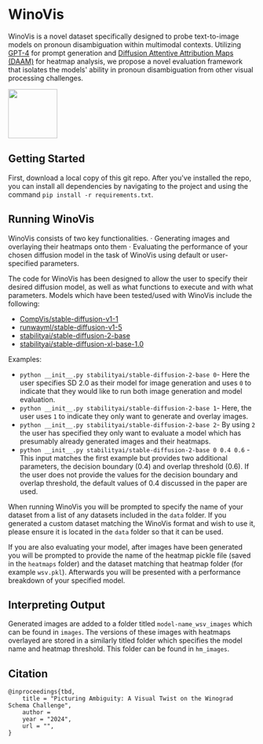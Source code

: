 # WinoVis

WinoVis is a novel dataset specifically designed to probe text-to-image models on pronoun disambiguation within multimodal contexts. Utilizing [GPT-4](https://openai.com/index/gpt-4-research/) for prompt generation and [Diffusion Attentive Attribution Maps (DAAM)](https://github.com/castorini/daam) for heatmap analysis, we propose a novel evaluation framework that isolates the models' ability in pronoun disambiguation from other visual processing challenges.

<img src="(https://github.com/bpark2/WinoVis/blob/master/bee_example.png)" width="100">

## Getting Started
First, download a local copy of this git repo. After you've installed the repo, you can install all dependencies by navigating to the project and using the command `pip install -r requirements.txt`.

## Running WinoVis
WinoVis consists of two key functionalities. 
  ⋅ Generating images and overlaying their heatmaps onto them
  ⋅ Evaluating the performance of your chosen diffusion model in the task of WinoVis using default or user-specified parameters.
  
The code for WinoVis has been designed to allow the user to specify their desired diffusion model, as well as what functions to execute and with what parameters. 
Models which have been tested/used with WinoVis include the following:
  * [CompVis/stable-diffusion-v1-1](https://huggingface.co/CompVis/stable-diffusion-v1-1)
  * [runwayml/stable-diffusion-v1-5](https://huggingface.co/runwayml/stable-diffusion-v1-5)
  * [stabilityai/stable-diffusion-2-base](https://huggingface.co/stabilityai/stable-diffusion-2-base)
  * [stabilityai/stable-diffusion-xl-base-1.0](https://huggingface.co/stabilityai/stable-diffusion-xl-base-1.0)

Examples:
  * `python __init__.py stabilityai/stable-diffusion-2-base 0`- Here the user specifies SD 2.0 as their model for image generation and uses `0` to indicate that they would like to run both image generation and model evaluation.
  * `python __init__.py stabilityai/stable-diffusion-2-base 1`- Here, the user uses `1` to indicate they only want to generate and overlay images.
  * `python __init__.py stabilityai/stable-diffusion-2-base 2`- By using `2` the user has specified they only want to evaluate a model which has presumably already generated images and their heatmaps.
  * `python __init__.py stabilityai/stable-diffusion-2-base 0 0.4 0.6` - This input matches the first example but provides two additional parameters, the decision boundary (0.4) and overlap threshold (0.6).
If the user does not provide the values for the decision boundary and overlap threshold, the default values of 0.4 discussed in the paper are used.

When running WinoVis you will be prompted to specify the name of your dataset from a list of any datasets included in the `data` folder. If you generated a custom dataset matching the WinoVis format and wish to use it, please ensure it is located in the `data` folder so that it can be used.

If you are also evaluating your model, after images have been generated you will be prompted to provide the name of the heatmap pickle file (saved in the `heatmaps` folder) and the dataset matching that heatmap folder (for example `wsv.pkl`). Afterwards you will be presented with a performance breakdown of your specified model.

## Interpreting Output
Generated images are added to a folder titled `model-name_wsv_images` which can be found in `images`. The versions of these images with heatmaps overlayed are stored in a similarly titled folder which specifies the model name and heatmap threshold. This folder can be found in `hm_images`.

## Citation
```
@inproceedings{tbd,
    title = "Picturing Ambiguity: A Visual Twist on the Winograd Schema Challenge",
    author = 
    year = "2024",
    url = "",
}
```
